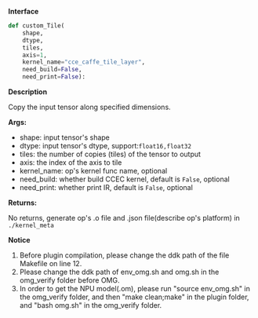 **Interface**

```python
def custom_Tile(
    shape, 
    dtype, 
    tiles, 
    axis=1, 
    kernel_name="cce_caffe_tile_layer",
    need_build=False, 
    need_print=False):
```

**Description**

Copy the input tensor along specified dimensions.

**Args:**

- shape: input tensor's shape
- dtype: input tensor's dtype, support:`float16,float32`
- tiles: the number of copies (tiles) of the tensor to output
- axis: the index of the axis to tile
- kernel_name: op's kernel func name, optional
- need_build: whether build CCEC kernel, default is `False`, optional
- need_print: whether print IR, default is `False`, optional

**Returns:**

No returns, generate op's .o file and .json file(describe op's platform) in `./kernel_meta`

**Notice**

1. Before plugin compilation, please change the ddk path of the file Makefile on line 12. 
2. Please change the ddk path of env_omg.sh and omg.sh in the omg_verify folder before OMG.
3. In order to get the NPU model(.om), please run "source env_omg.sh" in the omg_verify folder, and then "make clean;make" in the plugin folder, and "bash omg.sh" in the omg_verify folder.